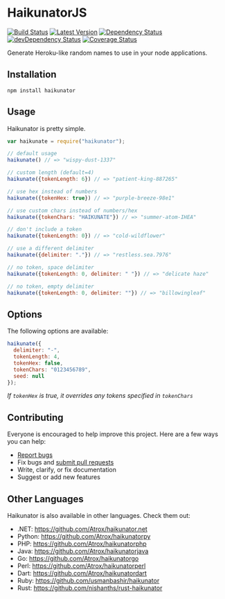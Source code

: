 # HaikunatorJS

[![Build Status](https://img.shields.io/travis/Atrox/haikunatorjs.svg?style=flat-square)](https://travis-ci.org/Atrox/haikunatorjs)
[![Latest Version](https://img.shields.io/npm/v/haikunator.svg?style=flat-square)](https://www.npmjs.com/package/haikunator)
[![Dependency Status](https://img.shields.io/david/atrox/haikunatorjs.svg?style=flat-square)](https://david-dm.org/atrox/haikunatorjs)
[![devDependency Status](https://img.shields.io/david/dev/atrox/haikunatorjs.svg?style=flat-square)](https://david-dm.org/atrox/haikunatorjs#info=devDependencies)
[![Coverage Status](https://img.shields.io/coveralls/Atrox/haikunatorjs.svg?style=flat-square)](https://coveralls.io/r/Atrox/haikunatorjs)

Generate Heroku-like random names to use in your node applications.

## Installation

```
npm install haikunator
```

## Usage

Haikunator is pretty simple.

```javascript
var haikunate = require("haikunator");

// default usage
haikunate() // => "wispy-dust-1337"

// custom length (default=4)
haikunate({tokenLength: 6}) // => "patient-king-887265"

// use hex instead of numbers
haikunate({tokenHex: true}) // => "purple-breeze-98e1"

// use custom chars instead of numbers/hex
haikunate({tokenChars: "HAIKUNATE"}) // => "summer-atom-IHEA"

// don't include a token
haikunate({tokenLength: 0}) // => "cold-wildflower"

// use a different delimiter
haikunate({delimiter: "."}) // => "restless.sea.7976"

// no token, space delimiter
haikunate({tokenLength: 0, delimiter: " "}) // => "delicate haze"

// no token, empty delimiter
haikunate({tokenLength: 0, delimiter: ""}) // => "billowingleaf"
```

## Options

The following options are available:

```javascript
haikunate({
  delimiter: "-",
  tokenLength: 4,
  tokenHex: false,
  tokenChars: "0123456789",
  seed: null
});
```
*If ```tokenHex``` is true, it overrides any tokens specified in ```tokenChars```*

## Contributing

Everyone is encouraged to help improve this project. Here are a few ways you can help:

- [Report bugs](https://github.com/atrox/haikunatorjs/issues)
- Fix bugs and [submit pull requests](https://github.com/atrox/haikunatorjs/pulls)
- Write, clarify, or fix documentation
- Suggest or add new features

## Other Languages

Haikunator is also available in other languages. Check them out:

- .NET: https://github.com/Atrox/haikunator.net
- Python: https://github.com/Atrox/haikunatorpy
- PHP: https://github.com/Atrox/haikunatorphp
- Java: https://github.com/Atrox/haikunatorjava
- Go: https://github.com/Atrox/haikunatorgo
- Perl: https://github.com/Atrox/haikunatorperl
- Dart: https://github.com/Atrox/haikunatordart
- Ruby: https://github.com/usmanbashir/haikunator
- Rust: https://github.com/nishanths/rust-haikunator
